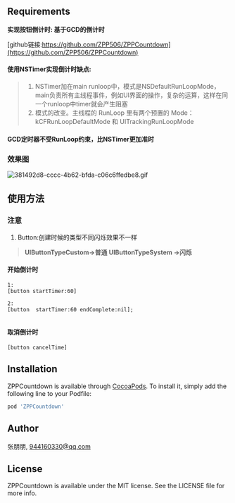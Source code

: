 ## Requirements
**实现按钮倒计时: 基于GCD的倒计时**

[github链接:https://github.com/ZPP506/ZPPCountdown](https://github.com/ZPP506/ZPPCountdown)

#### 使用NSTimer实现倒计时缺点:
>1. NSTimer加在main runloop中，模式是NSDefaultRunLoopMode，main负责所有主线程事件，例如UI界面的操作，复杂的运算，这样在同一个runloop中timer就会产生阻塞
>2. 模式的改变。主线程的 RunLoop 里有两个预置的 Mode：kCFRunLoopDefaultMode 和 UITrackingRunLoopMode



#### GCD定时器不受RunLoop约束，比NSTimer更加准时

### 效果图
![381492d8-cccc-4b62-bfda-c06c6ffedbe8.gif](https://upload-images.jianshu.io/upload_images/11285123-d175545093ae95b8.gif?imageMogr2/auto-orient/strip)


## 使用方法
### 注意
1. Button:创建时候的类型不同闪烁效果不一样
 
> **UIButtonTypeCustom->普通**
> **UIButtonTypeSystem ->闪烁**
 
#### 开始倒计时
```
1:
[button startTimer:60]

2:
[button  startTimer:60 endComplete:nil];     
      
```

#### 取消倒计时
```
[button cancelTime]
```


## Installation

ZPPCountdown is available through [CocoaPods](https://cocoapods.org). To install
it, simply add the following line to your Podfile:

```ruby
pod 'ZPPCountdown'
```

## Author

张朋朋, 944160330@qq.com

## License

ZPPCountdown is available under the MIT license. See the LICENSE file for more info.
